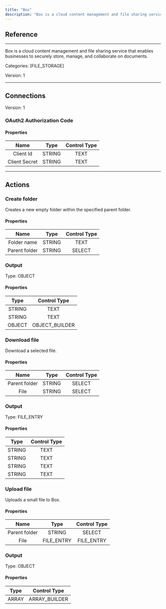 ```yaml
---
title: "Box"
description: "Box is a cloud content management and file sharing service that enables businesses to securely store, manage, and collaborate on documents."
---
```

## Reference
<hr />

Box is a cloud content management and file sharing service that enables businesses to securely store, manage, and collaborate on documents.


Categories: [FILE_STORAGE]


Version: 1

<hr />



## Connections

Version: 1


### OAuth2 Authorization Code

#### Properties

|      Name      |     Type     |     Control Type     |
|:--------------:|:------------:|:--------------------:|
| Client Id | STRING | TEXT  |
| Client Secret | STRING | TEXT  |





<hr />





## Actions


### Create folder
Creates a new empty folder within the specified parent folder.

#### Properties

|      Name      |     Type     |     Control Type     |
|:--------------:|:------------:|:--------------------:|
| Folder name | STRING | TEXT  |
| Parent folder | STRING | SELECT  |


### Output



Type: OBJECT

#### Properties

|     Type     |     Control Type     |
|:------------:|:--------------------:|
| STRING | TEXT  |
| STRING | TEXT  |
| OBJECT | OBJECT_BUILDER  |





### Download file
Download a selected file.

#### Properties

|      Name      |     Type     |     Control Type     |
|:--------------:|:------------:|:--------------------:|
| Parent folder | STRING | SELECT  |
| File | STRING | SELECT  |


### Output



Type: FILE_ENTRY

#### Properties

|     Type     |     Control Type     |
|:------------:|:--------------------:|
| STRING | TEXT  |
| STRING | TEXT  |
| STRING | TEXT  |
| STRING | TEXT  |





### Upload file
Uploads a small file to Box.

#### Properties

|      Name      |     Type     |     Control Type     |
|:--------------:|:------------:|:--------------------:|
| Parent folder | STRING | SELECT  |
| File | FILE_ENTRY | FILE_ENTRY  |


### Output



Type: OBJECT

#### Properties

|     Type     |     Control Type     |
|:------------:|:--------------------:|
| ARRAY | ARRAY_BUILDER  |





